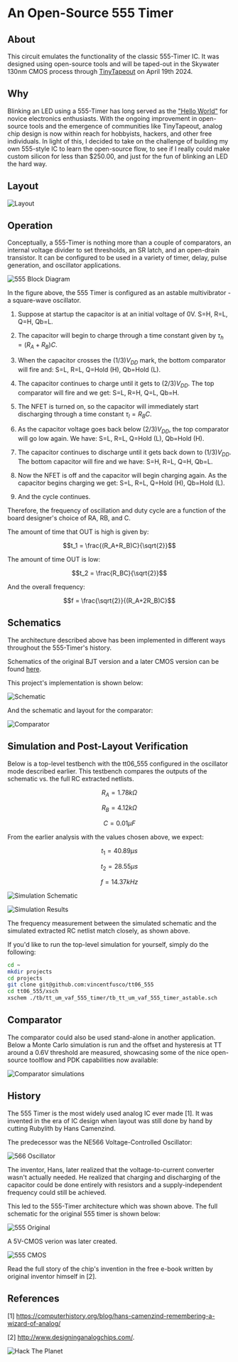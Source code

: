 # An Open-Source 555 Timer #

## About ##
This circuit emulates the functionality of the classic 555-Timer IC. It was designed using open-source tools and will be taped-out in the Skywater 130nm CMOS process through [TinyTapeout](https://app.tinytapeout.com/shuttles/tt06) on April 19th 2024.
 
## Why ##
 
Blinking an LED using a 555-Timer has long served as the ["Hello World"](https://en.wikipedia.org/wiki/%22Hello,_World!%22_program) for novice electronics enthusiasts. With the ongoing improvement in open-source tools and the emergence of communities like TinyTapeout, analog chip design is now within reach for hobbyists, hackers, and other free individuals. In light of this, I decided to take on the challenge of building my own 555-style IC to learn the open-source flow, to see if I really could make custom silicon for less than $250.00, and just for the fun of blinking an LED the hard way.
 
## Layout ##
![Layout](./docs/555_layout.png)

## Operation ##

Conceptually, a 555-Timer is nothing more than a couple of comparators, an internal voltage divider to set thresholds, an SR latch, and an open-drain transistor. It can be configured to be used in a variety
of timer, delay, pulse generation, and oscillator applications.

![555 Block Diagram](./docs/555_system_diagram.PNG)

In the figure above, the 555 Timer is configured as an astable multivibrator - a square-wave oscillator.

1. Suppose at startup the capacitor is at an initial voltage of 0V. S=H, R=L, Q=H, Qb=L. 

2. The capacitor will begin to charge through a time constant given by $\tau_h = (R_A+R_B)C$.

3.  When the capacitor crosses the $(1/3)V_{DD}$ mark, the bottom comparator will fire and: S=L, R=L, Q=Hold (H), Qb=Hold (L).

4. The capacitor continues to charge until it gets to $(2/3)V_{DD}$. The top comparator will fire and we get: S=L, R=H, Q=L, Qb=H.

5. The NFET is turned on, so the capacitor will immediately start discharging through a time constant $\tau_l = R_BC$.

6. As the capacitor voltage goes back below $(2/3)V_{DD}$, the top comparator will go low again. We have: S=L, R=L, Q=Hold (L), Qb=Hold (H).

7. The capacitor continues to discharge until it gets back down to $(1/3)V_{DD}$. The bottom capacitor will fire and we have: S=H, R=L, Q=H, Qb=L.

8. Now the NFET is off and the capacitor will begin charging again. As the capacitor begins charging we get: S=L, R=L, Q=Hold (H), Qb=Hold (L).

9. And the cycle continues.

Therefore, the frequency of oscillation and duty cycle are a function of the board designer's choice of RA, RB, and C. 

The amount of time that OUT is high is given by:

$$t_1 = \frac{(R_A+R_B)C}{\sqrt{2}}$$

The amount of time OUT is low:

$$t_2 = \frac{R_BC}{\sqrt{2}}$$

And the overall frequency:

$$f = \frac{\sqrt{2}}{(R_A+2R_B)C}$$

## Schematics ##

The architecture described above has been implemented in different ways throughout the 555-Timer's history. 

Schematics of the original BJT version and a later CMOS version can be found [here](#history).

This project's implementation is shown below:

![Schematic](./docs/timer_core_schematic.PNG)

And the schematic and layout for the comparator:

![Comparator](./docs/comp_p_schem_vs_layout.PNG)

## Simulation and Post-Layout Verification ##

Below is a top-level testbench with the tt06_555 configured in the oscillator mode described earlier. This testbench compares the outputs of the schematic vs. the full RC extracted netlists.

$$R_A = 1.78k\Omega$$

$$R_B = 4.12k\Omega$$

$$C = 0.01\mu F$$

From the earlier analysis with the values chosen above, we expect:

$$t_1 = 40.89\mu s$$

$$t_2 = 28.55\mu s$$

$$ f = 14.37kHz$$

![Simulation Schematic](./docs/tb_tt_um_vaf_555_timer_astable_schematic.PNG)

![Simulation Results](./docs/tb_tt_um_vaf_555_timer_astable_results.png)

The frequency measurement between the simulated schematic and the simulated extracted RC netlist match closely, as shown above.

If you'd like to run the top-level simulation for yourself, simply do the following:

``` bash
cd ~
mkdir projects
cd projects
git clone git@github.com:vincentfusco/tt06_555
cd tt06_555/xsch
xschem ./tb/tt_um_vaf_555_timer/tb_tt_um_vaf_555_timer_astable.sch
```

## Comparator ##

The comparator could also be used stand-alone in another application. Below a Monte Carlo simulation is run and the offset and hysteresis at TT around a 0.6V threshold are measured, showcasing some of the nice open-source toolflow and PDK capabilities now available:

![Comparator simulations](./docs/comp_p_simulations.PNG)

## History ##

The 555 Timer is the most widely used analog IC ever made [1]. It was invented in the era of IC design when layout was still done by hand by cutting Rubylith by Hans Camenzind.

The predecessor was the NE566 Voltage-Controlled Oscillator:

![566 Oscillator](./docs/566_oscillator.PNG)

The inventor, Hans, later realized that the voltage-to-current converter wasn't actually needed. He realized that charging and discharging of the capacitor could be done entirely with resistors and a supply-independent frequency could still be achieved. 

This led to the 555-Timer architecture which was shown above. The full schematic for the original 555 timer is shown below:

![555 Original](./docs/555_original.PNG)

A 5V-CMOS verion was later created.

![555 CMOS](./docs/555_cmos.PNG)

Read the full story of the chip's invention in the free e-book written by original inventor himself in [2].

## References ##

[1] https://computerhistory.org/blog/hans-camenzind-remembering-a-wizard-of-analog/

[2] http://www.designinganalogchips.com/.

![Hack The Planet](./docs/gibson.PNG)
